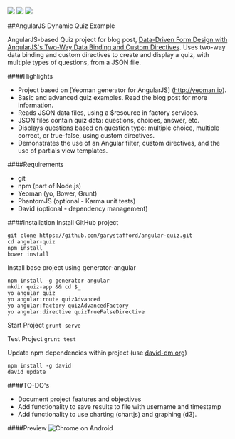 <a href='https://travis-ci.org/garystafford/angular-quiz'><img src='https://travis-ci.org/garystafford/angular-quiz.svg?branch=master'></a>
<a href='https://david-dm.org/garystafford/angular-quiz'><img src='https://david-dm.org/garystafford/angular-quiz.png'></a>
<a href='https://david-dm.org/garystafford/angular-quiz#info=devDependencies'><img src='https://david-dm.org/garystafford/angular-quiz/dev-status.png'></a>

##AngularJS Dynamic Quiz Example

AngularJS-based Quiz project for blog post, [Data-Driven Form Design with AngularJS's Two-Way Data Binding and Custom Directives](http://wp.me/p1RD28-1eo). Uses two-way data binding and custom directives to create and display a quiz, with multiple types of questions, from a JSON file.

####Highlights
* Project based on [Yeoman generator for AngularJS] (http://yeoman.io).
* Basic and advanced quiz examples. Read the blog post for more information.
* Reads JSON data files, using a $resource in factory services.
* JSON files contain quiz data: questions, choices, answer, etc.
* Displays questions based on question type: multiple choice, multiple correct, or true-false, using custom directives.
* Demonstrates the use of an Angular filter, custom directives, and the use of partials view templates.

####Requirements
* git
* npm (part of Node.js)
* Yeoman (yo, Bower, Grunt)
* PhantomJS (optional - Karma unit tests)
* David (optional - dependency management)

####Installation
Install GitHub project
```
git clone https://github.com/garystafford/angular-quiz.git
cd angular-quiz
npm install
bower install
```

Install base project using generator-angular
```
npm install -g generator-angular
mkdir quiz-app && cd $_
yo angular quiz
yo angular:route quizAdvanced
yo angular:factory quizAdvancedFactory
yo angular:directive quizTrueFalseDirective
```

Start Project `grunt serve`

Test Project `grunt test`

Update npm dependencies within project (use [david-dm.org](david-dm.org))
```
npm install -g david
david update
```

####TO-DO's
* Document project features and objectives
* Add functionality to save results to file with username and timestamp
* Add functionality to use charting (chartjs) and graphing (d3).

####Preview
![Chrome on Android](https://github.com/garystafford/angular-quiz/blob/master/app/images/AndroidPreview.png?raw=true)
